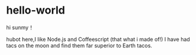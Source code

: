 # hello-world

hi sunmy！

hubot here,I like Node.js and Coffeescript (that what i made of!)
I have had tacs on the moon and find them far superior to Earth tacos.
